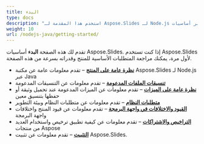 ```yaml
---
title: البدء
type: docs
description: "استخدم هذا المقدمة لـ Aspose.Slides لـ Node.js عبر أساسيات Java لبدء إدراك قيمة Aspose.Slides لعملك."
weight: 10
url: /nodejs-java/getting-started/
---
```


تقدم لك هذه الصفحة **البدء** أساسيات Aspose.Slides. إذا كنت تستخدم Aspose.Slides لأول مرة، يمكنك مراجعة المتطلبات الأساسية للمنتج وقدراته بسرعة من هذه الصفحة.

- [**نظرة عامة على المنتج**](/slides/nodejs-java/product-overview/) – تقدم معلومات عامة عن مكتبة Aspose.Slides لـ Node.js عبر Java
- [**تنسيقات الملفات المدعومة**](/slides/nodejs-java/supported-file-formats/) – تقدم معلومات عن التنسيقات المدعومة
- [**نظرة عامة على الميزات**](/slides/nodejs-java/features-overview/) – تقدم معلومات عن الميزات المدعومة عند تحميل وثيقة أو حفظها بتنسيق معين
- [**متطلبات النظام**](/slides/nodejs-java/system-requirements/) – تقدم معلومات عن متطلبات النظام وبيئة التطوير
- [**القيود والاختلافات في واجهة البرمجة**](/slides/nodejs-java/limitations-and-api-differences/) – تقدم معلومات عن قيود المنتج واختلافات واجهة البرمجة
- [**التراخيص والاشتراكات**](/slides/nodejs-java/licensing) – تقدم معلومات عن كيفية تطبيق ترخيص واستخدام العديد من منتجات Aspose
- [**التثبيت**](/slides/nodejs-java/installation/) – تقدم معلومات عن تثبيت Aspose.Slides.